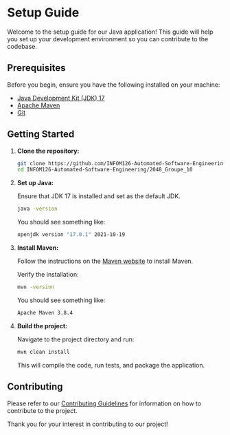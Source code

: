 # Setup Guide

Welcome to the setup guide for our Java application! This guide will help you set up your development environment so you can contribute to the codebase.

## Prerequisites

Before you begin, ensure you have the following installed on your machine:

- [Java Development Kit (JDK) 17](https://adoptopenjdk.net/)
- [Apache Maven](https://maven.apache.org/)
- [Git](https://git-scm.com/)

## Getting Started

1. **Clone the repository:**

    ```sh
    git clone https://github.com/INFOM126-Automated-Software-Engineering/2048_Groupe_10.git
    cd INFOM126-Automated-Software-Engineering/2048_Groupe_10
    ```

2. **Set up Java:**

    Ensure that JDK 17 is installed and set as the default JDK.

    ```sh
    java -version
    ```

    You should see something like:

    ```sh
    openjdk version "17.0.1" 2021-10-19
    ```

3. **Install Maven:**

    Follow the instructions on the [Maven website](https://maven.apache.org/install.html) to install Maven.

    Verify the installation:

    ```sh
    mvn -version
    ```

    You should see something like:

    ```sh
    Apache Maven 3.8.4
    ```

4. **Build the project:**

    Navigate to the project directory and run:

    ```sh
    mvn clean install
    ```

    This will compile the code, run tests, and package the application.


## Contributing

Please refer to our [Contributing Guidelines](CONTRIBUTING.md) for information on how to contribute to the project.

Thank you for your interest in contributing to our project!
